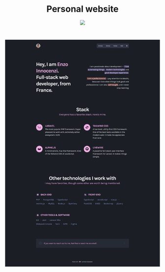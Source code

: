 <p align="center">
  <h1 align="center">
    Personal website
  </h1>
  <p align="center">
    <a href="https://innocenzi.dev">
      <img src="https://api.netlify.com/api/v1/badges/459eec8e-ad95-4059-a6d5-7ece0fd90565/deploy-status" />
    </a>
  </p>
  &nbsp;
  <br />
</p>

![](preview.png)
